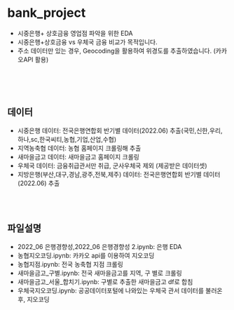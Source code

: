 # bank_project
- 시중은행+ 상호금융 영업점 파악을 위한 EDA
- 시중은행+상호금융 vs 우체국 금융 비교가 목적입니다.
- 주소 데이터만 있는 경우, Geocoding을 활용하여 위경도를 추출하였습니다. (카카오API 활용)
</br>
</br>
</br>

## 데이터
- 시중은행 데이터: 전국은행연합회 반기별 데이터(2022.06) 추출(국민,신한,우리,하나,sc,한국씨티,농협,기업,산업,수협)
- 지역농축협 데이터: 농협 홈페이지 크롤링해 추출
- 새마을금고 데이터: 새마을금고 홈페이지 크롤링
- 우체국 데이터: 금융취급관서만 취급, 군사우체국 제외 (제공받은 데이터셋)
- 지방은행(부산,대구,경남,광주,전북,제주) 데이터: 전국은행연합회 반기별 데이터(2022.06) 추출
</br>
</br>

## 파일설명
- 2022_06 은행경향성,2022_06 은행경향성 2.ipynb: 은행 EDA
- 농협지오코딩.ipynb: 카카오 api를 이용하여 지오코딩
- 농협지점.ipynb: 전국 농축협 지점 크롤링
- 새마을금고_구별.ipynb: 전국 새마을금고를 지역, 구 별로 크롤링
- 새마을금고_서울_합치기.ipynb: 구별로 추출한 새마을금고 df로 합침
- 우체국지오코딩.ipynb: 공공데이터포털에 나와있는 우체국 관서 데이터를 불러온 후, 지오코딩
